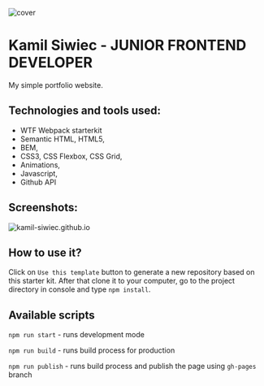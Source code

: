 ![cover](https://Kamil-Siwiec.github.io/portfolio-about.png)

# Kamil Siwiec - JUNIOR FRONTEND DEVELOPER 

My simple portfolio website.

## Technologies and tools used:
- WTF Webpack starterkit
- Semantic HTML, HTML5,
- BEM,
- CSS3, CSS Flexbox, CSS Grid,
- Animations,
- Javascript,
- Github API

## Screenshots:
![kamil-siwiec.github.io](https://kamil-siwiec.github.io/portfolio-ss.png)


## How to use it?

Click on `Use this template` button to generate a new repository based on this starter kit. After that clone it to your computer, go to the project directory in console and type `npm install`.

## Available scripts

`npm run start` - runs development mode

`npm run build` - runs build process for production

`npm run publish` - runs build process and publish the page using `gh-pages` branch

